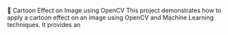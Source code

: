 🎨 Cartoon Effect on Image using OpenCV
This project demonstrates how to apply a cartoon  effect  on an image using OpenCV and Machine Learning techniques. It provides an
